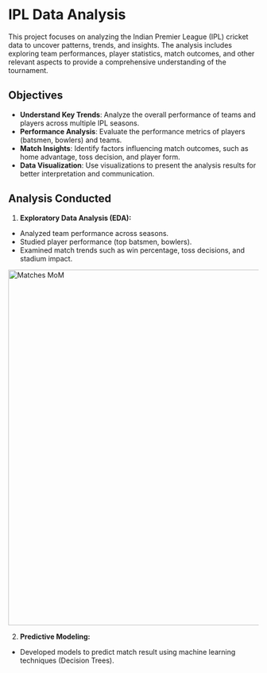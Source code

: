 # IPL Data Analysis

This project focuses on analyzing the Indian Premier League (IPL) cricket data to uncover patterns, trends, and insights. The analysis includes exploring team performances, player statistics, match outcomes, and other relevant aspects to provide a comprehensive understanding of the tournament.

## Objectives
- **Understand Key Trends**: Analyze the overall performance of teams and players across multiple IPL seasons.
- **Performance Analysis**: Evaluate the performance metrics of players (batsmen, bowlers) and teams.
- **Match Insights**: Identify factors influencing match outcomes, such as home advantage, toss decision, and player form.
- **Data Visualization**: Use visualizations to present the analysis results for better interpretation and communication.

## Analysis Conducted

1. **Exploratory Data Analysis (EDA):**
- Analyzed team performance across seasons.
- Studied player performance (top batsmen, bowlers).
- Examined match trends such as win percentage, toss decisions, and stadium impact.

<img width="716" alt="Matches   MoM" src="https://github.com/user-attachments/assets/270861c6-3e46-4446-ad7b-e56245c53424">


2. **Predictive Modeling:**
- Developed models to predict match result using machine learning techniques (Decision Trees).
